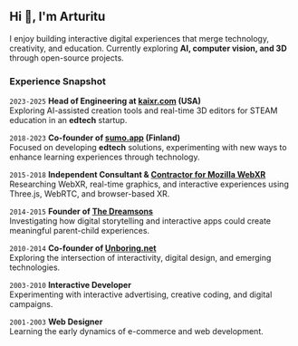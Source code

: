 ## Hi 👋, I'm Arturitu

I enjoy building interactive digital experiences that merge technology, creativity, and education. Currently exploring **AI, computer vision, and 3D** through open-source projects.  

### Experience Snapshot ###

`2023-2025` **Head of Engineering at [kaixr.com](http://create.kaixr.com/) (USA)**  
Exploring AI-assisted creation tools and real-time 3D editors for STEAM education in an **edtech** startup.  

`2018-2023` **Co-founder of [sumo.app](http://sumo.app) (Finland)**  
Focused on developing **edtech** solutions, experimenting with new ways to enhance learning experiences through technology.  

`2015-2018` **Independent Consultant & [Contractor for Mozilla WebXR](https://unboring.net/cases/puzzlerain)**  
Researching WebXR, real-time graphics, and interactive experiences using Three.js, WebRTC, and browser-based XR.  

`2014-2015` **Founder of [The Dreamsons](https://www.thedreamsons.com)**  
Investigating how digital storytelling and interactive apps could create meaningful parent-child experiences.  

`2010-2014` **Co-founder of [Unboring.net](http://unboring.net/)**  
Exploring the intersection of interactivity, digital design, and emerging technologies.  

`2003-2010` **Interactive Developer**  
Experimenting with interactive advertising, creative coding, and digital campaigns.  

`2001-2003` **Web Designer**  
Learning the early dynamics of e-commerce and web development.  

